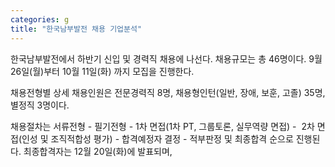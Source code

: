 ```yaml
---
categories: g
title: "한국남부발전 채용 기업분석"
---
```







한국남부발전에서 하반기 신입 및 경력직 채용에 나선다. 채용규모는 총 46명이다. 9월 26일(월)부터 10월 11일(화) 까지 모집을 진행한다.

채용전형별 상세 채용인원은 전문경력직 8명, 채용형인턴(일반, 장애, 보훈, 고졸) 35명, 별정직 3명이다.&nbsp;

채용절차는 서류전형 - 필기전형 - 1차 면접(1차 PT, 그룹토론, 실무역량 면접) -&nbsp; 2차 면접(인성 및 조직적합성 평가) - 합격예정자 결정 - 적부판정 및 최종합격 순으로 진행된다.&nbsp;최종합격자는 12월 20일(화)에 발표되며, 